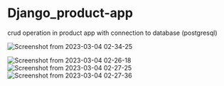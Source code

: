 # Django_product-app
crud operation in product app with connection to database (postgresql)

![Screenshot from 2023-03-04 02-34-25](https://user-images.githubusercontent.com/73891403/222860825-4fa26412-da81-4bd1-bb90-93729aac809f.png)

![Screenshot from 2023-03-04 02-26-18](https://user-images.githubusercontent.com/73891403/222859944-0f1002ca-62ab-4302-a6bc-94b659546d48.png)
![Screenshot from 2023-03-04 02-27-25](https://user-images.githubusercontent.com/73891403/222860046-8812d966-82d5-470f-bcc1-ac5d0c82a911.png)
![Screenshot from 2023-03-04 02-27-36](https://user-images.githubusercontent.com/73891403/222860053-bfdd1a66-d593-47b2-88c1-ade07484a85d.png)
